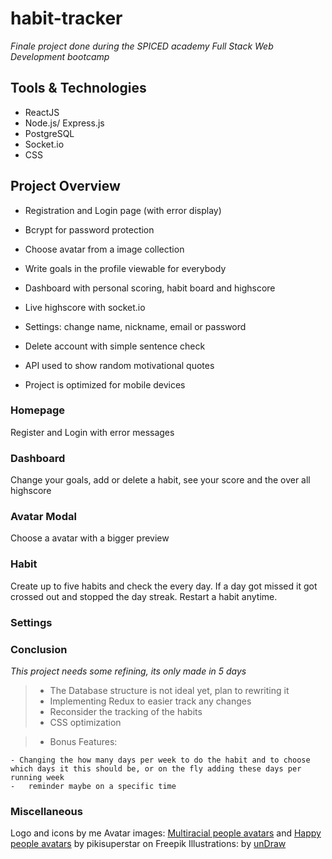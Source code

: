 # habit-tracker

_Finale project done during the SPICED academy Full Stack Web Development bootcamp_

## Tools & Technologies

-   ReactJS
-   Node.js/ Express.js
-   PostgreSQL
-   Socket.io
-   CSS

## Project Overview

-   Registration and Login page (with error display)
-   Bcrypt for password protection
-   Choose avatar from a image collection
-   Write goals in the profile viewable for everybody
-   Dashboard with personal scoring, habit board and highscore
-   Live highscore with socket.io
-   Settings: change name, nickname, email or password
-   Delete account with simple sentence check
-   API used to show random motivational quotes

-   Project is optimized for mobile devices

### Homepage

Register and Login with error messages

### Dashboard

Change your goals, add or delete a habit, see your score and the over all highscore

### Avatar Modal

Choose a avatar with a bigger preview

### Habit

Create up to five habits and check the every day. If a day got missed it got crossed out and stopped the day streak. Restart a habit anytime.

### Settings

### Conclusion

_This project needs some refining, its only made in 5 days_

> -   The Database structure is not ideal yet, plan to rewriting it
> -   Implementing Redux to easier track any changes
> -   Reconsider the tracking of the habits
> -   CSS optimization

> -   Bonus Features:

    - Changing the how many days per week to do the habit and to choose which days it this should be, or on the fly adding these days per running week
    -   reminder maybe on a specific time

### Miscellaneous

Logo and icons by me
Avatar images: <a href="https://www.freepik.com/free-vector/happy-people-avatars_7085154.htm#query=profile&position=48&from_view=keyword">Multiracial people avatars</a> and
<a href="https://www.freepik.com/free-vector/multiracial-people-avatars_7085153.htm#query=profile&position=26&from_view=keyword">Happy people avatars</a> by pikisuperstar on Freepik
Illustrations: by <a href="https://undraw.co/">unDraw</a>

